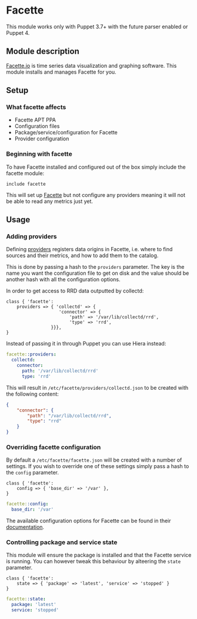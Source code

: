 # Facette

This module works only with Puppet 3.7+ with the future parser enabled or
Puppet 4.

## Module description
[Facette.io][1] is time series data visualization and graphing software. This
module installs and manages Facette for you.

## Setup

### What facette affects

* Facette APT PPA
* Configuration files
* Package/service/configuration for Facette
* Provider configuration

### Beginning with facette

To have Facette installed and configured out of the box simply include the
facette module:

```puppet
include facette
```

This will set up [Facette][1] but not configure any providers meaning it will
not be able to read any metrics just yet.

## Usage

### Adding providers

Defining [providers][2] registers data origins in Facette, i.e. where to find
sources and their metrics, and how to add them to the catalog.

This is done by passing a hash to the `providers` parameter. The key is the
name you want the configuration file to get on disk and the value should be
another hash with all the configuration options.

In order to get access to RRD data outputted by collectd:

```puppet
class { 'facette':
    providers => { 'collectd' => {
                    'connector' => {
                        'path' => '/var/lib/collectd/rrd',
                        'type' => 'rrd',
                 }}},
}
```

Instead of passing it in through Puppet you can use Hiera instead:

```yaml
facette::providers:
  collectd:
    connector:
      path: '/var/lib/collectd/rrd'
      type: 'rrd'
```

This will result in `/etc/facette/providers/collectd.json` to be created with
the following content:

```json
{
    "connector": {
        "path": "/var/lib/collectd/rrd",
        "type": "rrd"
    }
}
```

### Overriding facette configuration

By default a `/etc/facette/facette.json` will be created with a number of
settings. If you wish to override one of these settings simply pass a hash
to the `config` parameter.

```puppet
class { 'facette':
    config => { 'base_dir' => '/var' },
}
```

```yaml
facette::config:
  base_dir: '/var'
```

The available configuration options for Facette can be found in their
[documentation][3].

### Controlling package and service state

This module will ensure the package is installed and that the Facette service
is running. You can however tweak this behaviour by alteering the `state`
parameter.

```puppet
class { 'facette':
    state => { 'package' => 'latest', 'service' => 'stopped' }
}
```

```yaml
facette::state:
  package: 'latest'
  service: 'stopped'
```

[1]: https://facette.io
[2]: http://docs.facette.io/configuration/connectors/
[3]: http://docs.facette.io/configuration
